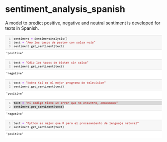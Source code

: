 # sentiment_analysis_spanish
A model to predict positive, negative and neutral sentiment is developed for texts in Spanish.


![example](Example.PNG)

